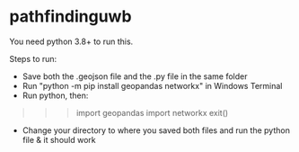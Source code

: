 # pathfindinguwb

You need python 3.8+ to run this.

Steps to run:
- Save both the .geojson file and the .py file in the same folder
- Run "python -m pip install geopandas networkx" in Windows Terminal
- Run python, then:
>>> import geopandas
>>> import networkx
>>> exit()
- Change your directory to where you saved both files and run the python file & it should work
